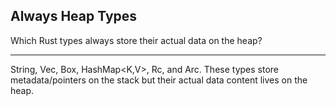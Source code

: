 ## Always Heap Types

Which Rust types always store their actual data on the heap?

---

String, Vec<T>, Box<T>, HashMap<K,V>, Rc<T>, and Arc<T>. These types store metadata/pointers on the stack but their actual data content lives on the heap.

